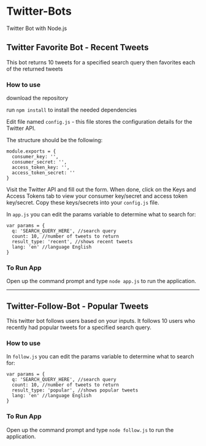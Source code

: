 # Twitter-Bots

Twitter Bot with Node.js  


## Twitter Favorite Bot - Recent Tweets
This bot returns 10 tweets for a specified search query then favorites each of the returned tweets


### How to use

download the repository

run  `npm install`  to install the needed dependencies

Edit file named `config.js` - this file stores the configuration details for the Twitter API. 

The structure should be the following:

```
module.exports = {
  consumer_key: '',
  consumer_secret: '',
  access_token_key: '',
  access_token_secret: ''
}

```

Visit the Twitter API and fill out the form. When done, click on the Keys and Access Tokens tab to view your consumer key/secret and access token key/secret. Copy these keys/secrets into your `config.js` file.

In `app.js` you can edit the params variable to determine what to search for:

```
var params = {
  q: 'SEARCH_QUERY_HERE', //search query
  count: 10, //number of tweets to return
  result_type: 'recent', //shows recent tweets
  lang: 'en' //language English
}

```

### To Run App
Open up the command prompt and type `node app.js` to run the application.  

***  

## Twitter-Follow-Bot - Popular Tweets

This twitter bot follows users based on your inputs. It follows 10 users who recently had popular tweets for a specified search query.


### How to use

In `follow.js` you can edit the params variable to determine what to search for:

```
var params = {
  q: 'SEARCH_QUERY_HERE', //search query
  count: 10, //number of tweets to return
  result_type: 'popular', //shows popular tweets
  lang: 'en' //language English
}

```


### To Run App
Open up the command prompt and type  `node follow.js`  to run the application. 
